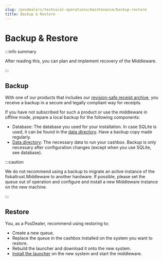 ```yaml
---
slug: /posdealers/technical-operations/maintenance/backup-restore
title: Backup & Restore
---
```

# Backup & Restore

:::info summary

After reading this, you can plan and implement recovery of the Middleware.

:::

## Backup

With one of our products that includes our [revision-safe receipt archive](../../business-basics/services.md#revision-safe-receipt-archive), you receive a backup in a secure and legally compliant way for receipts. 

If you have not subscribed for such a product or use the middleware in offline mode, prepare a local backup for the following components:

- Database: The database you used for your installation. In case SQLite is used, it can be found in the [data directory](../middleware/setup.md#data-directory). Have a backup copy made regularly.
- [Data directory](../middleware/setup.md#data-directory): The necessary data to run your cashbox. Backup is only necessary after configuration changes (except when you use SQLite, see database).

:::caution

We do not recommend using a backup to migrate an active instance of the fiskaltrust.Middleware to another hardware. If possible, please set the queue out of operation and configure and install a new Middleware instance on the new machine.

:::

## Restore

You, as a PosDealer, recommend using restoring to:

- Create a new queue.
- Replace the queue in the cashbox installed on the system you want to restore.
- Rebuild the launcher and download it onto the new system.
- [Install the launcher](../middleware/launchers/desktop.md#installing-and-uninstalling-as-a-service) on the new system and start the middleware.